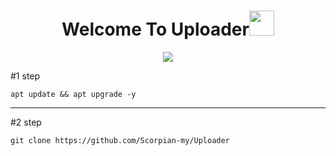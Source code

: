 <h1 align="center">Welcome To Uploader<img src="https://media.giphy.com/media/hvRJCLFzcasrR4ia7z/giphy.gif" width="40"></h1>



<center> <a href="https://www.coffeebede.com/scorpian"><img class="img-fluid" src="https://coffeebede.ir/DashboardTemplateV2/app-assets/images/banner/default-yellow.svg" /></a> </center>




#1 step
```
apt update && apt upgrade -y
```
<hr>

#2 step
```
git clone https://github.com/Scorpian-my/Uploader
```
